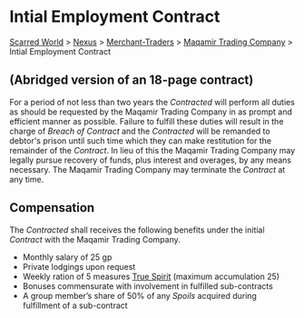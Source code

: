 # Intial Employment Contract 
[Scarred World](./scarred-world.md) > [Nexus](./city.md) > [Merchant-Traders](./merchants.md) > [Maqamir Trading Company](./company.md) > Intial Employment Contract

## (Abridged version of an 18-page contract)
For a period of not less than two years the *Contracted* will perform all duties as should be requested by the Maqamir Trading Company in as prompt and efficient manner as possible. Failure to fulfill these duties will result in the charge of *Breach of Contract* and the *Contracted* will be remanded to debtor's prison until such time which they can make restitution for the remainder of the *Contract*. In lieu of this the Maqamir Trading Company may legally pursue recovery of funds, plus interest and overages, by any means necessary. The Maqamir Trading Company may terminate the *Contract* at any time.

## Compensation
The *Contracted* shall receives the following benefits under the initial *Contract* with the Maqamir Trading Company.
* Monthly salary of 25 gp
* Private lodgings upon request
* Weekly ration of 5 measures [True Spirit](./prices.md) (maximum accumulation 25)
* Bonuses commensurate with involvement in fulfilled sub-contracts
* A group member’s share of 50% of any *Spoils* acquired during fulfillment of a sub-contract
